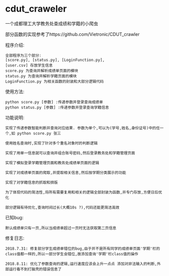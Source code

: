 # cdut_craweler
一个成都理工大学教务处查成绩和学籍的小爬虫

部分函数的实现参考了https://github.com/Vietronic/CDUT_crawler



程序介绍:

    全部程序为三个部分:
    [score.py], [status.py], [LoginFunction.py], 
    [user.csv] 存放学生信息 
    score.py 为查询并解析成绩单页面的模块 
    status.py 为查询并解析学籍页面的模块 
    LoginFunction.py 为相关函数的封装和大部分逻辑代码

使用方法:

    python score.py [参数] :传递参数并登录查询成绩单 
    python status.py [参数] :传递参数并登录查询学籍信息

功能说明:

    实现了传递参数智能判断并查询对应结果. 参数为单个,可以为(学号,姓名,身份证号)中的任一个,如 python score.py 张三
    
    使用姓名查询时,实现了针对多个重名对象时的判断逻辑
    
    实现了用单一信息就可以查询并组合账号密码,然后登录教务处和学籍管理页面
    
    实现了模拟登录学籍管理页面和教务处成绩单页面的逻辑
    
    实现了对成绩单页面的爬取,并提取相关信息,然后按学期分类展示的功能
    
    实现了对学籍信息的抓取和排版
    
    为了体现代码的简洁性,将所有需要复用和相关的逻辑全部封装为函数,并专门存放,方便日后优化
    
    部分逻辑有待优化,查询时间过长(大概10s ?),代码还能更简洁高效

已知bug:

    默认成绩单只有一页,所以当成绩单超过一页时无法获取第二页信息

修复日志:

    2018.7.31: 修复部分学生成绩单错位的bug,由于并不是所有同学的成绩单页面'学期'栏的class值都一样的,所以一部分学生会错位,故添加查询'学期'栏class值的操作
    
    2018.8.11: 优化了参数查询的逻辑,运行速度应该会上升一点点 添加对非法输入的判断,外部运行看不到打脑壳的错误信息了
